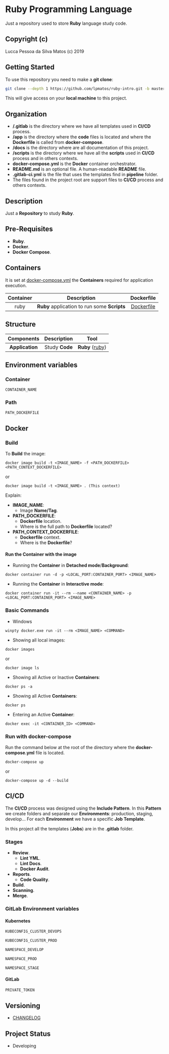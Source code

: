 Ruby Programming Language
============

Just a repository used to store **Ruby** ​​language study code.

## Copyright (c)

Lucca Pessoa da Silva Matos (c) 2019

## Getting Started

To use this repository you need to make a **git clone**:

```bash
git clone --depth 1 https://github.com/lpmatos/ruby-intro.git -b master
```

This will give access on your **local machine** to this project.

## Organization

* **/.gitlab** is the directory where we have all templates used in **CI/CD** process.
* **/app** is the directory where the **code** files is located and where the **Dockerfile** is called from **docker-compose**.
* **/docs** is the directory where are all documentation of this project.
* **/scripts** is the directory where we have all the **scripts** used in **CI/CD** process and in others contexts.
* **docker-compose.yml** is the **Docker** container orchestrator.
* **README.md** is an optional file. A human-readable **README** file.
* **.gitlab-ci.yml** is the file that uses the templates find in **pipeline** folder.
* The files found in the project root are support files to **CI/CD** process and others contexts.

## Description

Just a **Repository** to study **Ruby**.

## Pre-Requisites

* **Ruby**.
* **Docker**.
* **Docker Compose**.

## Containers

It is set at [docker-compose.yml](docker-compose.yml) the **Containers** required for application execution.

**Container** | **Description** | **Dockerfile**
:---: | :---: | :---:
ruby  |  **Ruby** application to run some **Scripts** |  [Dockerfile](app/Dockerfile)

## Structure

**Components** | **Description** | **Tool**
:---: | :---: | :---:
**Application** | Study **Code** | **Ruby** ([ruby](https://www.ruby-lang.org/pt/))

## Environment variables

### Container

```
CONTAINER_NAME
```

### Path

```
PATH_DOCKERFILE
```

## Docker

### Build

To **Build** the image:

```
docker image build -t <IMAGE_NAME> -f <PATH_DOCKERFILE> <PATH_CONTEXT_DOCKERFILE>
```

or

```
docker image build -t <IMAGE_NAME> . (This context)
```

Explain:

* **IMAGE_NAME**:
    * Image **Name/Tag**.
* **PATH_DOCKERFILE**:
    * **Dockerfile** location.
    * Where is the full path to **Dockerfile** located?
* **PATH_CONTEXT_DOCKERFILE**:
    * **Dockerfile** context.
    * Where is the **Dockerfile**?

#### Run the Container with the image

* Running the **Container** in **Detached mode**/**Background**:

```
docker container run -d -p <LOCAL_PORT:CONTAINER_PORT> <IMAGE_NAME>
```

* Running the **Container** in **Interactive mode**:

```
docker container run -it --rm --name <CONTAINER_NAME> -p <LOCAL_PORT:CONTAINER_PORT> <IMAGE_NAME>
```

### Basic Commands

* Windows

```
winpty docker.exe run -it --rm <IMAGE_NAME> <COMMAND>
```

* Showing all local images:

```
docker images
```

or

```
docker image ls
```

* Showing all Active or Inactive **Containers**:

```
docker ps -a
```

* Showing all Active **Containers**:

```
docker ps
```

* Entering an Active **Container**:

```
docker exec -it <CONTAINER_ID> <COMMAND>
```

### Run with docker-compose

Run the command below at the root of the directory where the **docker-compose.yml** file is located.

```
docker-compose up
```

or

```
docker-compose up -d --build
```

## CI/CD

The **CI/CD** process was designed using the **Include Pattern**. In this **Pattern** we create folders and separate our **Environments**: production, staging, develop... For each **Environment** we have a specific **Job Template**.

In this project all the templates (**Jobs**) are in the **.gitlab** folder.

### Stages

* **Review**.
    * **Lint YML**.
    * **Lint Docs**.
    * **Docker Audit**.
* **Reports**.
    * **Code Quality**.
* **Build**.
* **Scanning**.
* **Merge**.

### GitLab Environment variables

#### Kubernetes

```bash
KUBECONFIG_CLUSTER_DEVOPS
```

```bash
KUBECONFIG_CLUSTER_PROD
```

```bash
NAMESPACE_DEVELOP
```

```bash
NAMESPACE_PROD
```

```bash
NAMESPACE_STAGE
```

#### GitLab

```bash
PRIVATE_TOKEN
```

## Versioning

- [CHANGELOG](CHANGELOG.md)

## Project Status

* Developing
